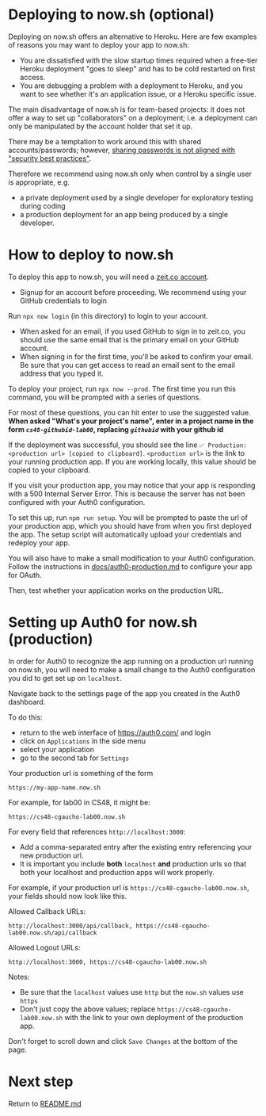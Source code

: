 # Deploying to now.sh (optional)

Deploying on now.sh offers an alternative to Heroku. Here are few examples
of reasons you may want to deploy your app to now.sh:

- You are dissatisfied with the slow startup times required when a free-tier
  Heroku deployment "goes to sleep" and has to be cold restarted on
  first access.
- You are debugging a problem with a deployment to Heroku, and you want to
  see whether it's an application issue, or a Heroku specific issue.

The main disadvantage of now.sh is for team-based projects: it does not
offer a way to set up "collaborators" on a deployment; i.e. a deployment
can only be manipulated by the account holder that set it up.

There may be a temptation to work around this with shared
accounts/passwords; however, [sharing passwords is not aligned with
"security best practices"](https://security.stackexchange.com/questions/204249/why-avoid-shared-user-accounts).

Therefore we recommend using now.sh only when control by a single user
is appropriate, e.g.

- a private deployment used by a single developer for exploratory testing
  during coding
- a production deployment for an app being produced by a single developer.

# How to deploy to now.sh

To deploy this app to now.sh, you will need a [zeit.co account](https://zeit.co/signup).

- Signup for an account before proceeding. We recommend using your GitHub credentials to login

Run `npx now login` (in this directory) to login to your account.

- When asked for an email, if you used GitHub to sign in to zeit.co,
  you should use the same email that is the primary email on your
  GitHub account.
- When signing in for the first time, you'll be asked to confirm your
  email. Be sure that you can get access to read an email sent to the
  email address that you typed it.

To deploy your project, run `npx now --prod`. The first time you run
this command, you will be prompted with a series of questions.

For most of these questions, you can hit enter to use the suggested
value. **When asked "What's your project's name", enter in a project
name in the form _`cs48-githubid-lab00`_, replacing _`githubid`_ with
your github id**

If the deployment was successful, you should see the line `✅ Production: <production url> [copied to clipboard]`.
`<production url>` is the link to your running production app. If you
are working locally, this value should be copied to your clipboard.

If you visit your production app, you may notice that your app is
responding with a 500 Internal Server Error. This is because the
server has not been configured with your Auth0 configuration.

To set this up, run `npm run setup`. You will be prompted to paste the
url of your production app, which you should have from when you first
deployed the app. The setup script will automatically upload your
credentials and redeploy your app.

You will also have to make a small modification to your Auth0
configuration. Follow the instructions in
[docs/auth0-production.md](./docs/auth0-production.md) to configure
your app for OAuth.

Then, test whether your application works on the production URL.

# Setting up Auth0 for now.sh (production)

In order for Auth0 to recognize the app running on a production url
running on now.sh, you will need to make a small change to the Auth0
configuration you did to get set up on `localhost`.

Navigate back to the settings page of the app you created in the Auth0
dashboard.

To do this:

- return to the web interface of <https://auth0.com/> and login
- click on `Applications` in the side menu
- select your application
- go to the second tab for `Settings`

Your production url is something of the form

```
https://my-app-name.now.sh
```

For example, for lab00 in CS48, it might be:

```
https://cs48-cgaucho-lab00.now.sh
```

For every field that references `http://localhost:3000`:

- Add a comma-separated entry after the existing entry referencing your new production url.
- It is important you include **both** `localhost` **and** production urls so that both your localhost and production apps will work properly.

For example, if your production url is `https://cs48-cgaucho-lab00.now.sh`,
your fields should now look like this.

Allowed Callback URLs:

```
http://localhost:3000/api/callback, https://cs48-cgaucho-lab00.now.sh/api/callback
```

Allowed Logout URLs:

```
http://localhost:3000, https://cs48-cgaucho-lab00.now.sh
```

Notes:

- Be sure that the `localhost` values use `http` but the `now.sh` values use `https`
- Don't just copy the above values; replace `https://cs48-cgaucho-lab00.now.sh` with the link to your own
  deployment of the production app.

Don't forget to scroll down and click `Save Changes` at the bottom of the page.

# Next step

Return to [README.md](../README.md)
